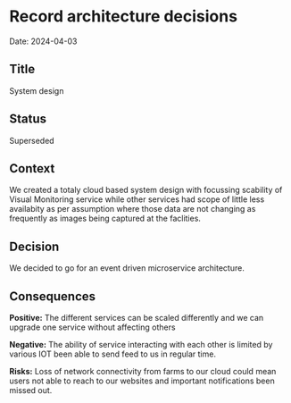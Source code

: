 # Record architecture decisions

Date: 2024-04-03

## Title

System design

## Status

Superseded

## Context

We created a totaly cloud based system design with focussing scability of Visual Monitoring service while other services had scope of little less availabity as per assumption where those data are not changing as frequently as images being captured at the faclities.

## Decision

We decided to go for an event driven microservice architecture.

## Consequences

**Positive:** The different services can be scaled differently and we can upgrade one service without affecting others

**Negative:** The ability of service interacting with each other is limited by various IOT been able to send feed to us in regular time.

**Risks:** Loss of network connectivity from farms to our cloud could mean users not able to reach to our websites and important notifications been missed out.
